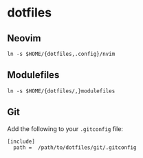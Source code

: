 # dotfiles

## Neovim

```sh:
ln -s $HOME/{dotfiles,.config}/nvim
```

## Modulefiles

```sh:
ln -s $HOME/{dotfiles/,}modulefiles
```

## Git

Add the following to your `.gitconfig` file:

```ini:
[include]
  path =  /path/to/dotfiles/git/.gitconfig
```
